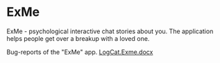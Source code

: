 # ExMe
ExMe - psychological interactive chat stories about you. The application helps people get over a breakup with a loved one.


Bug-reports of the "ExMe" app.  [LogCat.Exme.docx](https://github.com/KattyNemka/ExMe/files/7783649/LogCat.Exme.docx)

